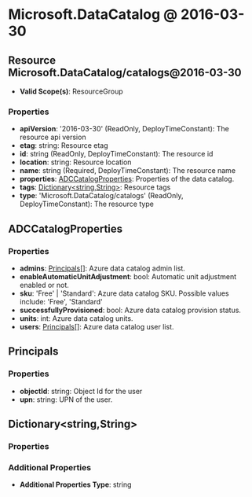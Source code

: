 # Microsoft.DataCatalog @ 2016-03-30

## Resource Microsoft.DataCatalog/catalogs@2016-03-30
* **Valid Scope(s)**: ResourceGroup
### Properties
* **apiVersion**: '2016-03-30' (ReadOnly, DeployTimeConstant): The resource api version
* **etag**: string: Resource etag
* **id**: string (ReadOnly, DeployTimeConstant): The resource id
* **location**: string: Resource location
* **name**: string (Required, DeployTimeConstant): The resource name
* **properties**: [ADCCatalogProperties](#adccatalogproperties): Properties of the data catalog.
* **tags**: [Dictionary<string,String>](#dictionarystringstring): Resource tags
* **type**: 'Microsoft.DataCatalog/catalogs' (ReadOnly, DeployTimeConstant): The resource type

## ADCCatalogProperties
### Properties
* **admins**: [Principals](#principals)[]: Azure data catalog admin list.
* **enableAutomaticUnitAdjustment**: bool: Automatic unit adjustment enabled or not.
* **sku**: 'Free' | 'Standard': Azure data catalog SKU. Possible values include: 'Free', 'Standard'
* **successfullyProvisioned**: bool: Azure data catalog provision status.
* **units**: int: Azure data catalog units.
* **users**: [Principals](#principals)[]: Azure data catalog user list.

## Principals
### Properties
* **objectId**: string: Object Id for the user
* **upn**: string: UPN of the user.

## Dictionary<string,String>
### Properties
### Additional Properties
* **Additional Properties Type**: string

